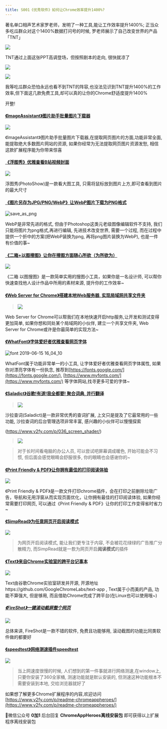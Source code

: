 ```yaml
---
title: S001《优秀软件》如何让Chrome效率提升1400%?
---
```


著名单口相声艺术家罗老师，发明了一种工具,能让工作效率提升1400%; 正当众多吃瓜群众对这个1400%数据打问号的时候, 罗老师展示了自己改变世界的产品「TNT」

![](https://www.v2fy.com/asset/window10-1400/1400.png)

TNT通过上面这张PPT高调登场，但按照剧本的走向, 很快就凉了

![](https://www.v2fy.com/asset/window10-1400/tnt-ppt.png)

![](https://www.v2fy.com/asset/window10-1400/256.jpg)


我等吃瓜群众恐怕永远也看不到TNT的阵容,也没法见识到TNT提升1400%的工作效率,但下面这几款免费工具,却可以真的让你的Chrome舒适度提升1400%

开整!

#### [《ImageAssistant》图片助手批量图片下载器](https://www.v2fy.com/p/061-image-assistant/) 


![](https://www.v2fy.com/asset/README/69475211-6cba5e80-0e05-11ea-8364-2fdaf073cdb0.gif)

《ImageAssistant》图片助手批量图片下载器,在提取网页图片的方面,功能非常全面, 能提取绝大多数图片网站的资源, 如果你经常为无法提取网页图片资源发愁, 相信这款扩展程序能为你带来惊喜




#### [《浮图秀》优雅查看B站视频封面](https://www.v2fy.com/p/064_photoshow/)



![](https://www.v2fy.com/asset/064-photoshow/photoshop-bilibili.gif)

浮图秀(PhotoShow)是一款看大图工具, 只需将鼠标放到图片上方,即可查看到图片的最大尺寸


#### [《图片另存为JPG/PNG/WebP》让WebP图片下载为PNG格式](https://www.v2fy.com/p/057_webp_save_as_png/)

![save_as_png](https://www.v2fy.com/asset/README/63221240-ce48ac80-c1c8-11e9-9860-376fedc0845e.gif)

WebP是非常先进的格式, 但由于Photoshop这类元老级图像编辑软件不支持, 我们只能将图片为png格式,再进行编辑, 先进技术改变世界, 需要一个过程, 而在过程中提供一个折中的方案(把WebP装换为png, 再将png图片装换为WebP), 也是一件有价值的事~

#### [《二箱+以图搜图》让你在搜图方面随心所欲（为所欲为）](https://www.v2fy.com/p/054_er_xiang_yi_tu_sou_tu/)


![](https://www.v2fy.com/asset/README/61757068-93ce3880-adf1-11e9-8903-ebf313fb6098.gif)


《二箱 以图搜图》是一款简单实用的搜图小工具，如果你是一名设计师, 可以帮你快速查找他人设计作品中所用的素材来源, 提升你的工作效率~


#### [《Web Server for Chrome》搭建本地Web服务器, 实现局域网共享文件夹](https://www.v2fy.com/p/049_web_server_for_chrome/)

> ![](https://www.v2fy.com/asset/README/74d3eb882b103e0fb1e5e5dd651c052f.gif)

Web Server for Chrome可以帮我们在本地快速开启http服务,让开发和测试变得更加简单, 如果你想和同处某个局域网的小伙伴, 建立一个共享文件夹, Web Server for Chrome或许是你最简单的实现方法~ 


#### [《WhatFont》字体爱好者优雅查看网页字体](https://www.v2fy.com/p/046_whatfont/)

![font 2019-06-15 16_04_10](https://www.v2fy.com/asset/README/59549312-4529b500-8f8e-11e9-8107-004486a02258.gif)

WhatFont属于功能非常单一的小工具, 让字体爱好者优雅查看网页字体属性, 如果你对漂亮字体有一份执念, 推荐到[https://fonts.google.com/](https://fonts.google.com/), [https://www.myfonts.com/](https://www.myfonts.com/)
 等字体网站,找寻更多可爱的字体~

#### [《Saladict》谷歌!有道!我全都要! 聚合词典, 并行翻译](https://www.v2fy.com/p/037_saladict/)

>![](https://www.v2fy.com/asset/README/07322f3c4b13484a8a048194558cec5c.gif)

沙拉查词(Saladict)是一款非常优秀的查词扩展, 上文只是提及了它最常用的一些功能, 沙拉查词的后台管理选项非常丰富, 感兴趣的小伙伴可以慢慢探索


(https://www.v2fy.com/p/036_screen_shader/)

>![](https://www.v2fy.com/asset/README/3a94a283267047c39114694706de7293.gif)

> 对于长时间看电脑的办公人员, 可以尝试吧屏幕调成暖色, 开始可能会不习惯, 但后面会感觉眼睛会舒服很多, 你的眼睛也会感谢你的~

#### [《Print Friendly & PDF》让你拥有最佳的打印阅读体验](https://www.v2fy.com/p/035_print_friendly_and_pdf/)

![](https://www.v2fy.com/asset/README/a71d2b280298482ba2408482c1537bf9.gif)

《Print Friendly & PDF》是一款文件打印chrome插件，会在打印之前删除垃圾广告，导航和无用浮窗从而实现页面优化，让你拥有最佳的打印阅读体验, 如果你经常需要打印网页, 可以通过《Print Friendly & PDF》让你的打印工作变得省时省力~


#### [《SimpRead》为任意网页开启阅读模式](https://www.v2fy.com/p/029_simread/)


![](https://www.v2fy.com/asset/README/0f9aa9ca332c4325806f92784af9f9ac.gif)
> 为网页开启阅读模式, 能让我们更专注于内容, 不会被花花绿绿的广告推广分散精力, 而SimpRead就是一歀为网页开启**阅读模式**的插件



#### [《Text》来自Chrome实验室的跨平台记事本](https://www.v2fy.com/p/027_text/)

![](https://www.v2fy.com/asset/README/6e287798ca1d4b939705447d4b8b2b3b.gif)

Text由谷歌Chrome实验室研发并开源, 开源地址https://github.com/GoogleChromeLabs/text-app , Text属于小而美的产品, 功能不算强大, 但是够用, 而且借助Chrome完成了跨平台(在Linux也可以使用哦~)


##### [《FireShot》一键滚动截屏整个网页](https://www.v2fy.com/p/023_fireshot/)


![](https://www.v2fy.com/asset/README/81ac43fe1d6e454b93dc7f3ae57d96cd.gif)

总体来讲, FireShot是一款不错的软件, 免费且功能够用, 滚动截图的功能比同类软件做的都要好

#### [《speedtest》网络测速插件speedtest](https://www.v2fy.com/p/010_speedtest/)

![](https://www.v2fy.com/asset/window10-1400/speed-download.gif)

> 当上网速度很慢的时候, 人们想到的第一件事就进行网络测速,在window上, 只要你安装了360全家桶, 测速功能就是默认安装的, 但测速这种功能根本不需要安装到本地, 交给浏览器就好了


如果想了解更多Chrome扩展程序的内容,欢迎访问[https://www.v2fy.com/p/readme-chromeappheroes/](https://www.v2fy.com/p/readme-chromeappheroes/)


微信公众号 **0加1** 后台回复 **ChromeAppHeroes离线安装包** 即可获得以上扩展程序离线安装包






